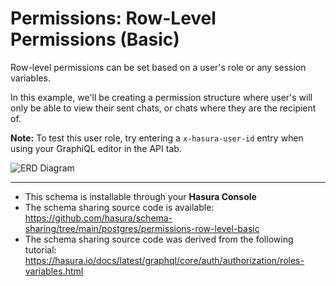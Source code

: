 # Permissions: Row-Level Permissions (Basic)

Row-level permissions can be set based on a user's role or any session variables.

In this example, we'll be creating a permission structure where user's will only be able to view their sent chats, or chats where they are the recipient of.

**Note:** To test this user role, try entering a `x-hasura-user-id` entry when using your GraphiQL editor in the API tab.

![ERD Diagram](https://hasura.github.io/schema-sharing/postgres/permissions-row-level-basic/diagram.png)

-----
- This schema is installable through your **Hasura Console**
- The schema sharing source code is available: https://github.com/hasura/schema-sharing/tree/main/postgres/permissions-row-level-basic
- The schema sharing source code was derived from the following tutorial: https://hasura.io/docs/latest/graphql/core/auth/authorization/roles-variables.html
